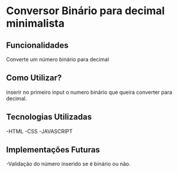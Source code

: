 # Conversor Binário para decimal minimalista



## Funcionalidades
Converte um número binário para decimal


## Como Utilizar?

inserir no primeiro input o numero binário que queira converter para decimal.

## Tecnologias Utilizadas
-HTML
-CSS
-JAVASCRIPT

## Implementações Futuras

-Validação do número inserido se é binário ou não.
